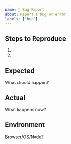 ```yaml
---
name: 🐛 Bug Report
about: Report a bug or error
labels: ["bug"]
---
```


## Steps to Reproduce

1.
2.

## Expected

What should happen?

## Actual

What happens now?

## Environment

Browser/OS/Node?
